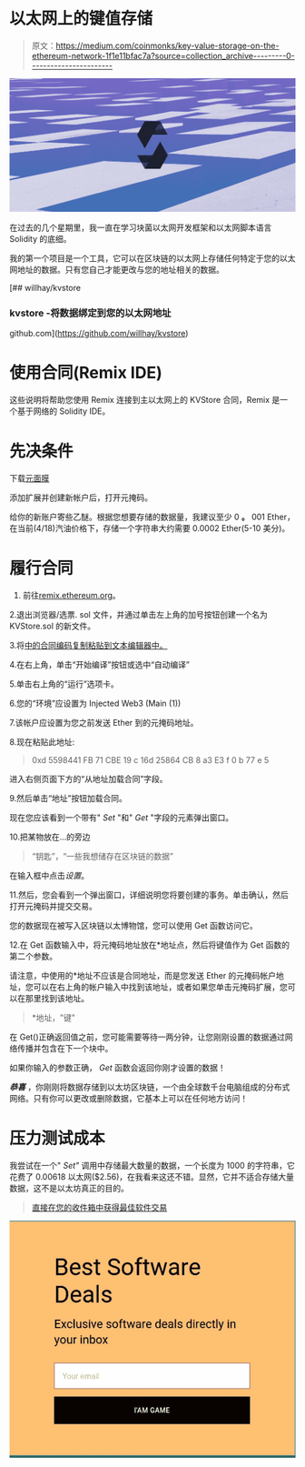 # 以太网上的键值存储

> 原文：<https://medium.com/coinmonks/key-value-storage-on-the-ethereum-network-1f1e11bfac7a?source=collection_archive---------0----------------------->

![](img/c37b0436d75fcfd96c4326095db8164f.png)

在过去的几个星期里，我一直在学习块菌以太网开发框架和以太网脚本语言 Solidity 的底细。

我的第一个项目是一个工具，它可以在区块链的以太网上存储任何特定于您的以太网地址的数据。只有您自己才能更改与您的地址相关的数据。

[](https://github.com/willhay/kvstore) [## willhay/kvstore

### kvstore -将数据绑定到您的以太网地址

github.com](https://github.com/willhay/kvstore) 

# **使用合同(Remix IDE)**

这些说明将帮助您使用 Remix 连接到主以太网上的 KVStore 合同，Remix 是一个基于网络的 Solidity IDE。

# **先决条件**

下载[元面膜](https://metamask.io)

添加扩展并创建新帐户后，打开元掩码。

给你的新账户寄些乙醚。根据您想要存储的数据量，我建议至少 0 **。** 001 Ether，在当前(4/18)汽油价格下，存储一个字符串大约需要 0.0002 Ether(5-10 美分)。

# **履行合同**

1.  前往[remix.ethereum.org](https://remix.ethereum.org)。

2.退出浏览器/选票. sol 文件，并通过单击左上角的加号按钮创建一个名为 KVStore.sol 的新文件。

3.将[中的合同编码复制粘贴到文本编辑器中。](https://github.com/willhay/kvstore/blob/master/contracts/KVStore.sol)

4.在右上角，单击“开始编译”按钮或选中“自动编译”

5.单击右上角的“运行”选项卡。

6.您的“环境”应设置为 Injected Web3 (Main (1))

7.该帐户应设置为您之前发送 Ether 到的元掩码地址。

8.现在粘贴此地址:

> 0xd 5598441 FB 71 CBE 19 c 16d 25864 CB 8 a3 E3 f 0 b 77 e 5

进入右侧页面下方的“从地址加载合同”字段。

9.然后单击“地址”按钮加载合同。

现在您应该看到一个带有" *Set* "和" *Get* "字段的元素弹出窗口。

10.把某物放在…的旁边

> “钥匙”，“一些我想储存在区块链的数据”

在输入框中点击*设置*。

11.然后，您会看到一个弹出窗口，详细说明您将要创建的事务。单击确认，然后打开元掩码并提交交易。

您的数据现在被写入区块链以太博物馆，您可以使用 Get 函数访问它。

12.在 Get 函数输入中，将元掩码地址放在*地址点，然后将键值作为 Get 函数的第二个参数。

请注意，中使用的*地址不应该是合同地址，而是您发送 Ether 的元掩码帐户地址，您可以在右上角的帐户输入中找到该地址，或者如果您单击元掩码扩展，您可以在那里找到该地址。

> *地址，"键"

在 Get()正确返回值之前，您可能需要等待一两分钟，让您刚刚设置的数据通过网络传播并包含在下一个块中。

如果你输入的参数正确， *Get* 函数会返回你刚才设置的数据！

***恭喜*** ，你刚刚将数据存储到以太坊区块链，一个由全球数千台电脑组成的分布式网络。只有你可以更改或删除数据，它基本上可以在任何地方访问！

# **压力测试成本**

我尝试在一个" *Set"* 调用中存储最大数量的数据，一个长度为 1000 的字符串，它花费了 0.00618 以太网($2.56)，在我看来这还不错。显然，它并不适合存储大量数据，这不是以太坊真正的目的。

> [直接在您的收件箱中获得最佳软件交易](https://coincodecap.com/?utm_source=coinmonks)

[![](img/7c0b3dfdcbfea594cc0ae7d4f9bf6fcb.png)](https://coincodecap.com/?utm_source=coinmonks)